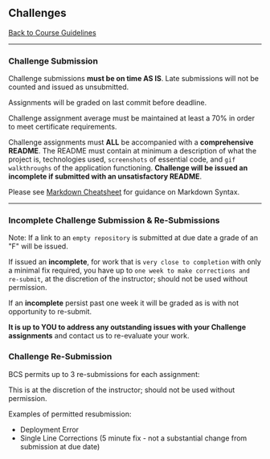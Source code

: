 ## Challenges
[Back to Course Guidelines](../../README.md#course-guidelines)


<hr>

### Challenge Submission

Challenge submissions **must be on time AS IS**.
Late submissions will not be counted and issued as unsubmitted.

Assignments will be graded on last commit before deadline.

Challenge assignment average must be maintained at least a 70% in order to meet certificate requirements. 

Challenge assignments must **ALL** be accompanied with a **comprehensive README**. The README must contain at minimum a description of what the project is, technologies used, `screenshots` of essential code, and `gif walkthroughs` of the application functioning. **Challenge will be issued an incomplete if submitted with an unsatisfactory README**. 

Please see [Markdown Cheatsheet](https://github.com/adam-p/markdown-here/wiki/Markdown-Cheatsheet) for guidance on Markdown Syntax.

<hr>

### Incomplete Challenge Submission & Re-Submissions

Note: If a link to an `empty repository` is submitted at due date a grade of an "F" will be issued.

If issued an **incomplete**, for work that is `very close to completion` with only a minimal fix required, you have up to `one week to make corrections and re-submit`, at the discretion of the instructor; should not be used without permission.

If an **incomplete** persist past one week it will be graded as is with not opportunity to re-submit. 

**It is up to YOU to address any outstanding issues with your Challenge assignments** and contact us to re-evaluate your work.


### Challenge Re-Submission

BCS permits up to 3 re-submissions for each assignment: 

This is at the discretion of the instructor; should not be used without permission.

Examples of permitted resubmission: 

* Deployment Error
* Single Line Corrections (5 minute fix - not a substantial change from submission at due date)




